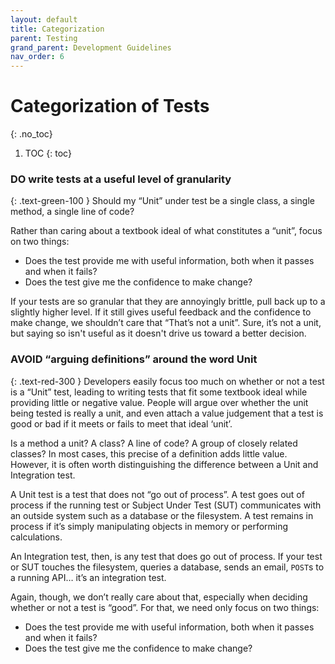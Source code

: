 ```yaml
---
layout: default
title: Categorization
parent: Testing
grand_parent: Development Guidelines
nav_order: 6
---
```


# Categorization of Tests
{: .no_toc}

1. TOC
{: toc}

### **DO** write tests at a useful level of granularity
{: .text-green-100 }
Should my “Unit” under test be a single class, a single method, a single line of code?

Rather than caring about a textbook ideal of what constitutes a “unit”, focus on two things:

* Does the test provide me with useful information, both when it passes and when it fails?
* Does the test give me the confidence to make change?

If your tests are so granular that they are annoyingly brittle, pull back up to a slightly higher level. If it still gives useful feedback and the confidence to make change, we shouldn’t care that “That’s not a unit”. Sure, it’s not a unit, but saying so isn't useful as it doesn't drive us toward a better decision.

### **AVOID** “arguing definitions” around the word Unit
{: .text-red-300 }
Developers easily focus too much on whether or not a test is a “Unit” test, leading to writing tests that fit some textbook ideal while providing little or negative value. People will argue over whether the unit being tested is really a unit, and even attach a value judgement that a test is good or bad if it meets or fails to meet that ideal ‘unit’.

Is a method a unit? A class? A line of code? A group of closely related classes? In most cases, this precise of a definition adds little value. However, it is often worth distinguishing the difference between a Unit and Integration test.

A Unit test is a test that does not “go out of process”. A test goes out of process if the running test or Subject Under Test (SUT) communicates with an outside system such as a database or the filesystem. A test remains in process if it’s simply manipulating objects in memory or performing calculations.

An Integration test, then, is any test that does go out of process. If your test or SUT touches the filesystem, queries a database, sends an email, `POST`s to a running API… it’s an integration test.

Again, though, we don’t really care about that, especially when deciding whether or not a test is “good”. For that, we need only focus on two things:

* Does the test provide me with useful information, both when it passes and when it fails?
* Does the test give me the confidence to make change?
